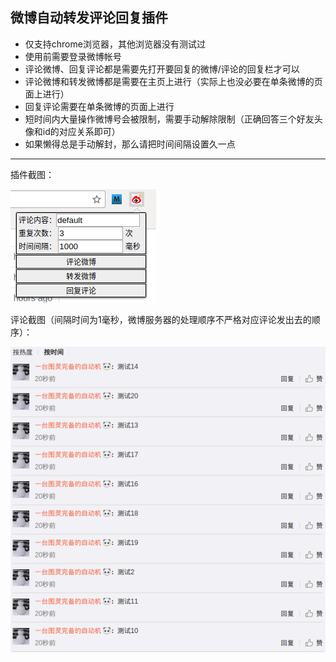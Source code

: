 ## 微博自动转发评论回复插件

 - 仅支持chrome浏览器，其他浏览器没有测试过
 - 使用前需要登录微博帐号
 - 评论微博、回复评论都是需要先打开要回复的微博/评论的回复栏才可以
 - 评论微博和转发微博都是需要在主页上进行（实际上也没必要在单条微博的页面上进行）
 - 回复评论需要在单条微博的页面上进行
 - 短时间内大量操作微博号会被限制，需要手动解除限制（正确回答三个好友头像和id的对应关系即可）
 - 如果懒得总是手动解封，那么请把时间间隔设置久一点

---

插件截图：

![](https://github.com/azyl99/chrome-plugin/blob/master/_My_Weibo/md_img/1.png)

评论截图（间隔时间为1毫秒，微博服务器的处理顺序不严格对应评论发出去的顺序）：

![](https://github.com/azyl99/chrome-plugin/blob/master/_My_Weibo/md_img/2.png)

